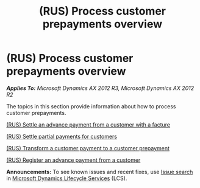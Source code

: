 ﻿---
title: (RUS) Process customer prepayments overview
TOCTitle: (RUS) Process customer prepayments overview
ms:assetid: 45d2a081-f27c-435c-ae5c-40d8bec8b77e
ms:mtpsurl: https://technet.microsoft.com/en-us/library/JJ665331(v=AX.60)
ms:contentKeyID: 49387420
ms.date: 04/18/2014
mtps_version: v=AX.60
---

# (RUS) Process customer prepayments overview 


_**Applies To:** Microsoft Dynamics AX 2012 R3, Microsoft Dynamics AX 2012 R2_

The topics in this section provide information about how to process customer prepayments.

[(RUS) Settle an advance payment from a customer with a facture](rus-settle-an-advance-payment-from-a-customer-with-a-facture.md)

[(RUS) Settle partial payments for customers](rus-settle-partial-payments-for-customers.md)

[(RUS) Transform a customer payment to a customer prepayment](rus-transform-a-customer-payment-to-a-customer-prepayment.md)

[(RUS) Register an advance payment from a customer](rus-register-an-advance-payment-from-a-customer.md)

  
**Announcements:** To see known issues and recent fixes, use [Issue search](http://go.microsoft.com/fwlink/?linkid=389258) in [Microsoft Dynamics Lifecycle Services](http://go.microsoft.com/fwlink/?linkid=306505) (LCS).

